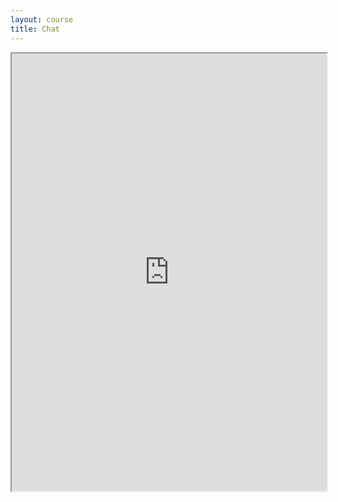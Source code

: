 ```yaml
---
layout: course
title: Chat
---
```

<iframe src="http://webchat.freenode.net?randomnick=1&amp;channels=%23sfu-cmpt474&amp;prompt=1" width="100%" height="700"></iframe>